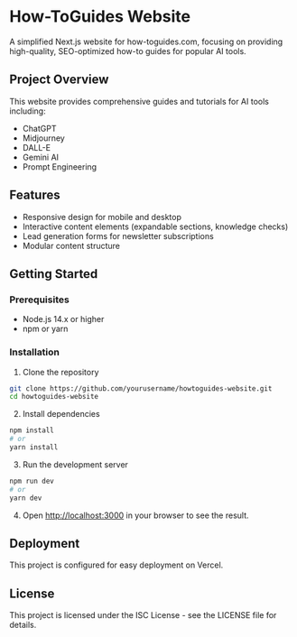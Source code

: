 # How-ToGuides Website

A simplified Next.js website for how-toguides.com, focusing on providing high-quality, SEO-optimized how-to guides for popular AI tools.

## Project Overview

This website provides comprehensive guides and tutorials for AI tools including:
- ChatGPT
- Midjourney
- DALL-E
- Gemini AI
- Prompt Engineering

## Features

- Responsive design for mobile and desktop
- Interactive content elements (expandable sections, knowledge checks)
- Lead generation forms for newsletter subscriptions
- Modular content structure

## Getting Started

### Prerequisites

- Node.js 14.x or higher
- npm or yarn

### Installation

1. Clone the repository
```bash
git clone https://github.com/yourusername/howtoguides-website.git
cd howtoguides-website
```

2. Install dependencies
```bash
npm install
# or
yarn install
```

3. Run the development server
```bash
npm run dev
# or
yarn dev
```

4. Open [http://localhost:3000](http://localhost:3000) in your browser to see the result.

## Deployment

This project is configured for easy deployment on Vercel.

## License

This project is licensed under the ISC License - see the LICENSE file for details.
